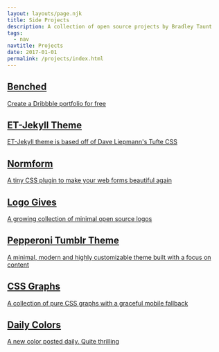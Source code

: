 ```yaml
---
layout: layouts/page.njk
title: Side Projects
description: A collection of open source projects by Bradley Taunt
tags:
  - nav
navtitle: Projects
date: 2017-01-01
permalink: /projects/index.html
---
```


<div class="flex-grid flex-grid--wrap w-100">

<a class="flex-grid__item" href="https://benched.site/">
    <h2 class="home-title">Benched</h2>
    <p class="home-summary">Create a Dribbble portfolio for free</p>
</a>

<a class="flex-grid__item" href="http://et-jekyll.surge.sh/">
    <h2 class="home-title">ET-Jekyll Theme</h2>
    <p class="home-summary">ET-Jekyll theme is based off of Dave Liepmann's Tufte CSS</p>
</a>

<a class="flex-grid__item" href="http://normform.surge.sh/">
    <h2 class="home-title">Normform</h2>
    <p class="home-summary">A tiny CSS plugin to make your web forms beautiful again</p>
</a>

<a class="flex-grid__item" href="http://logo.gives/">
    <h2 class="home-title">Logo Gives</h2>
    <p class="home-summary">A growing collection of minimal open source logos</p>
</a>

<a class="flex-grid__item" href="https://pepperoni-theme.tumblr.com/">
    <h2 class="home-title">Pepperoni Tumblr Theme</h2>
    <p class="home-summary">A minimal, modern and highly customizable theme built with a focus on content</p>
</a>

<a class="flex-grid__item" href="https://github.com/bradleytaunt/cssgraphs">
    <h2 class="home-title">CSS Graphs</h2>
    <p class="home-summary">A collection of pure CSS graphs with a graceful mobile fallback</p>
</a>

<a class="flex-grid__item" href="https://dribbble.com/dailycolors">
    <h2 class="home-title">Daily Colors</h2>
    <p class="home-summary">A new color posted daily. Quite thrilling</p>
</a>

</div>
